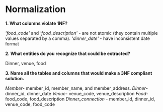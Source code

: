 # Normalization

**1. What columns violate 1NF?**

_'food_code'_ and _'food_description'_ - are not atomic (they contain multiple values separated by a comma).
_'dinner_date'_ - have inconsistent date format

**2. What entities do you recognize that could be extracted?**

Dinner, venue, food

**3. Name all the tables and columns that would make a 3NF compliant solution.**

_Member_- member_id, member_name, and member_address.
_Dinner_- dinner_id, dinner_date
_Venue_- venue_code, venue_description
_Food_- food_code, food_description
_Dinner_connection_ - member_id, dinner_id, venue_code, food_code
